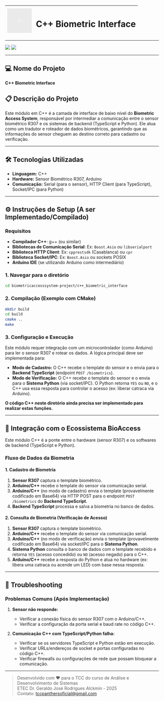 <div align="center">

| <img src="../frontend/public/placeholder.svg" width="80" alt="BioAccess C++ Icon" align="center"> | <h1 align="center">C++ Biometric Interface</h1> |
|----------------------------------------------------------------------------|:---------------------------------:|

---

</div>

<div>
<img src="https://img.shields.io/badge/C++-00599C?style=for-the-badge&logo=cplusplus&logoColor=white">
<img src="https://img.shields.io/badge/Arduino-00979D?style=for-the-badge&logo=arduino&logoColor=white">
</div>

---

## 💻 Nome do Projeto
**C++ Biometric Interface**

## 📋 Descrição do Projeto
Este módulo em C++ é a camada de interface de baixo nível do **Biometric Access System**, responsável por intermediar a comunicação entre o sensor biométrico R307 e os sistemas de backend (TypeScript e Python). Ele atua como um tradutor e roteador de dados biométricos, garantindo que as informações do sensor cheguem ao destino correto para cadastro ou verificação.

---

## 🛠️ Tecnologias Utilizadas
- **Linguagem:** C++
- **Hardware:** Sensor Biométrico R307, Arduino
- **Comunicação:** Serial (para o sensor), HTTP Client (para TypeScript), Socket/IPC (para Python)

---

## ⚙️ Instruções de Setup (A ser Implementado/Compilado)

### Requisitos
- **Compilador C++**: g++ (ou similar)
- **Bibliotecas de Comunicação Serial**: Ex: `Boost.Asio` ou `libserialport`
- **Biblioteca HTTP Client**: Ex: `cpprestsdk` (Casablanca) ou `cpr`
- **Biblioteca Socket/IPC**: Ex: `Boost.Asio` ou sockets POSIX
- **Arduino IDE** (se utilizando Arduino como intermediário)

### 1. Navegar para o diretório
```bash
cd biometricaccesssystem-project/c++_biometric_interface
```

### 2. Compilação (Exemplo com CMake)
```bash
mkdir build
cd build
cmake ..
make
```

### 3. Configuração e Execução

Este módulo requer integração com um microcontrolador (como Arduino) para ler o sensor R307 e rotear os dados. A lógica principal deve ser implementada para:

*   **Modo de Cadastro:** O C++ recebe o template do sensor e o envia para o **Backend TypeScript** (endpoint `POST /biometrics`).
*   **Modo de Verificação:** O C++ recebe o template do sensor e o envia para o **Sistema Python** (via socket/IPC). O Python retorna `YES` ou `NO`, e o C++ usa essa resposta para controlar o acesso (ex: liberar catraca via Arduino).

**O código C++ neste diretório ainda precisa ser implementado para realizar estas funções.**

---

## 🔗 Integração com o Ecossistema BioAccess

Este módulo C++ é a ponte entre o hardware (sensor R307) e os softwares de backend (TypeScript e Python).

### Fluxo de Dados da Biometria

#### 1. Cadastro de Biometria
1.  **Sensor R307** captura o template biométrico.
2.  **Arduino/C++** recebe o template do sensor via comunicação serial.
3.  **Arduino/C++** (no modo de cadastro) envia o template (provavelmente codificado em Base64) via HTTP POST para o endpoint `POST /biometrics` do **Backend TypeScript**.
4.  **Backend TypeScript** processa e salva a biometria no banco de dados.

#### 2. Consulta de Biometria (Verificação de Acesso)
1.  **Sensor R307** captura o template biométrico.
2.  **Arduino/C++** recebe o template do sensor via comunicação serial.
3.  **Arduino/C++** (no modo de verificação) envia o template (provavelmente codificado em Base64) via socket/IPC para o **Sistema Python**.
4.  **Sistema Python** consulta o banco de dados com o template recebido e retorna `YES` (acesso concedido) ou `NO` (acesso negado) para o C++.
5.  **Arduino/C++** recebe a resposta do Python e atua no hardware (ex: libera uma catraca ou acende um LED) com base nessa resposta.

---

## 🚨 Troubleshooting

### Problemas Comuns (Após Implementação)

1.  **Sensor não responde:**
    *   Verificar a conexão física do sensor R307 com o Arduino/C++.
    *   Verificar a configuração da porta serial e baud rate no código C++.

2.  **Comunicação C++ com TypeScript/Python falha:**
    *   Verificar se os servidores TypeScript e Python estão em execução.
    *   Verificar URLs/endereços de socket e portas configuradas no código C++.
    *   Verificar firewalls ou configurações de rede que possam bloquear a comunicação.

---

> Desenvolvido com ❤️ para o TCC do curso de Análise e Desenvolvimento de Sistemas  
> ETEC Dr. Geraldo José Rodrigues Alckmin - 2025  
> Contato: tccpanthersoficial@gmail.com

